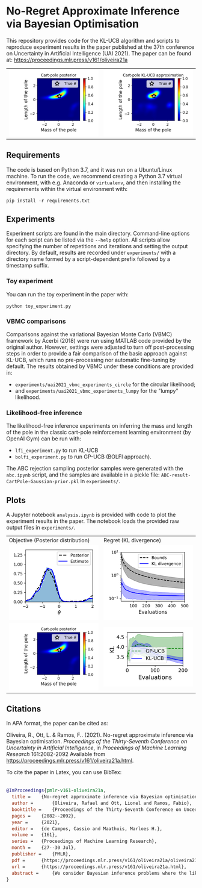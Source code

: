 # No-Regret Approximate Inference via Bayesian Optimisation
This repository provides code for the KL-UCB algorithm
and scripts to reproduce experiment results in the paper published at
the 37th conference on Uncertainty in Artificial Intelligence (UAI 2021). The
paper can be found at: https://proceedings.mlr.press/v161/oliveira21a

<table>
 <tr>
  <td><img src="cartpole-posterior.png" alt="Cartpole posterior" width="300"/></td>
  <td><img src="cartpole-dbo-approximation.png" alt="DBO approximation" width="300"/></td>
 </tr>
</table>

## Requirements
The code is based on Python 3.7, and it was run on a Ubuntu/Linux machine. To run the code, we recommend creating a Python 3.7 virtual environment, with e.g.
 Anaconda or `virtualenv`, and then installing the requirements within the virtual environment with:

```setup
pip install -r requirements.txt
```

## Experiments
Experiment scripts are found in the main directory. Command-line options for each script can be listed via the `--help` option.
All scripts allow specifying the number of repetitions and iterations 
and setting the output directory. By default, results are recorded under `experiments/`
with a directory name formed by a script-dependent prefix followed by a timestamp suffix.

### Toy experiment
You can run the toy experiment in the paper with:
```shell script
python toy_experiment.py
```

### VBMC comparisons
Comparisons against the variational Bayesian Monte Carlo (VBMC) framework by Acerbi (2018)
were run using MATLAB code provided by the original author. 
However, settings were adjusted to turn off post-processing steps in order to provide a fair comparison of the
basic approach against KL-UCB, which runs no pre-processing nor automatic fine-tuning by default.
The results obtained by VBMC under these conditions are provided in:
- `experiments/uai2021_vbmc_experiments_circle` for the circular likelihood;
- and `experiments/uai2021_vbmc_experiments_lumpy` for the "lumpy" likelihood.

### Likelihood-free inference
The likelihood-free inference experiments on inferring the mass and length of the pole
in the classic cart-pole reinforcement learning environment (by OpenAI Gym) can be run with:
- `lfi_experiment.py` to run KL-UCB
- `bolfi_experiment.py` to run GP-UCB (BOLFI approach).

The ABC rejection sampling posterior samples were generated with the `abc.ipynb` script,
and the samples are available in a pickle file: `ABC-result-CartPole-Gaussian-prior.pkl` in `experiments/`.

## Plots
A Jupyter notebook `analysis.ipynb` is provided with code to plot the experiment results in the paper.
The notebook loads the provided raw output files in `experiments/`.

<table>
 <tr>
  <td>Objective (Posterior distribution)</td>
  <td>Regret (KL divergence)</td>
 </tr>
 <tr>
  <td><img src="cr-version/final-approximation-figure/dbo-approximation.png" alt="Posterior approximation" width="300"/></td>
  <td><img src="toy-regret.png" alt="Toy regret" width="300"/></td>
 </tr>
 <tr>
  <td><img src="cartpole-posterior.png" alt="Cartpole posterior" width="300"/></td>
  <td><img src="lfi-regret.png" alt="Likelihood-free inference regret" width="300"/></td>
 </tr>
</table>

## Citations
In APA format, the paper can be cited as:

Oliveira, R., Ott, L. &amp; Ramos, F.. (2021). No-regret approximate inference via Bayesian optimisation. <i>Proceedings of the Thirty-Seventh Conference on Uncertainty in Artificial Intelligence</i>, in <i>Proceedings of Machine Learning Research</i> 161:2082-2092 Available from https://proceedings.mlr.press/v161/oliveira21a.html.


To cite the paper in Latex, you can use BibTex:
```bibtex

@InProceedings{pmlr-v161-oliveira21a,
  title = 	 {No-regret approximate inference via Bayesian optimisation},
  author =       {Oliveira, Rafael and Ott, Lionel and Ramos, Fabio},
  booktitle = 	 {Proceedings of the Thirty-Seventh Conference on Uncertainty in Artificial Intelligence},
  pages = 	 {2082--2092},
  year = 	 {2021},
  editor = 	 {de Campos, Cassio and Maathuis, Marloes H.},
  volume = 	 {161},
  series = 	 {Proceedings of Machine Learning Research},
  month = 	 {27--30 Jul},
  publisher =    {PMLR},
  pdf = 	 {https://proceedings.mlr.press/v161/oliveira21a/oliveira21a.pdf},
  url = 	 {https://proceedings.mlr.press/v161/oliveira21a.html},
  abstract = 	 {We consider Bayesian inference problems where the likelihood function is either expensive to evaluate or only available via noisy estimates. This setting encompasses application scenarios involving, for example, large datasets or models whose likelihood evaluations require expensive simulations. We formulate this problem within a Bayesian optimisation framework over a space of probability distributions and derive an upper confidence bound (UCB) algorithm to propose non-parametric distribution candidates. The algorithm is designed to minimise regret, which is defined as the Kullback-Leibler divergence with respect to the true posterior in this case. Equipped with a Gaussian process surrogate model, we show that the resulting UCB algorithm achieves asymptotically no regret. The method can be easily implemented as a batch Bayesian optimisation algorithm whose point evaluations are selected via Markov chain Monte Carlo. Experimental results demonstrate the method’s performance on inference problems.}
}

```